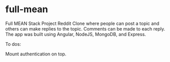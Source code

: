 # full-mean
Full MEAN Stack Project
Reddit Clone where people can post a topic and others can make replies to the topic. Comments can be made to each reply. The app was built using Angular, NodeJS, MongoDB, and Express. 



To dos: 

Mount authentication on top. 
